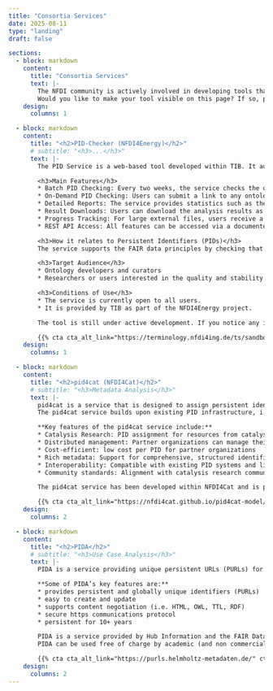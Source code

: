```yaml
---
title: "Consortia Services"
date: 2025-08-11
type: "landing"
draft: false

sections:
  - block: markdown
    content:
      title: "Consortia Services"
      text: |-
        The NFDI community is actively involved in developing tools that effectively utilize PIDs across various use cases. We want to acknowledge this work, make it visible, and facilitate networking. You will find an overview of the PID services provided by the NFDI consortia below (open for additions).
        Would you like to make your tool visible on this page? If so, please [contact us](https://pid.services.base4nfdi.de/about/contact/). We look forward to your support!
    design:
      columns: 1

  - block: markdown
    content:
      title: "<h2>PID-Checker (NFDI4Energy)</h2>"
      # subtitle: "<h3>...</h3>"
      text: |-
        The PID Service is a web-based tool developed within TIB. It automatically checks and reports on the resolvability and status of Class IRIs, which can follow PID patterns in ontologies. It supports both scheduled, large-scale analysis of registered ontologies and on-demand checks for any ontology file available online in <span style="color: green;">.ttl</span> or <span style="color: green;">owl format</span>.

        <h3>Main Features</h3>
        * Batch PID Checking: Every two weeks, the service checks the ontologies from the NFDI4ING and NFDI4Energy collections (hosted by the TIB Terminology Service) for PID resolvability and status. Results are stored for reporting and monitoring.<br>
        * On-Demand PID Checking: Users can submit a link to any ontology file (in <span style="color: green;">.ttl</span> or <span style="color: green;">owl format</span>, e.g., from a Git repository) for immediate analysis. The results remain available for about one hour before they are automatically deleted.<br>
        * Detailed Reports: The service provides statistics such as the number of IRIs checked, how many are not working, PID pattern usage, and general ontology metadata.<br>
        * Result Downloads: Users can download the analysis results as CSV or Excel files — either for entire ontologies or just for filtered results. It is also possible to download results for a single ontology.<br>
        * Progress Tracking: For large external files, users receive a task ID and can track the progress and results asynchronously.<br>
        * REST API Access: All features can be accessed via a documented REST API.<br>

        <h3>How it relates to Persistent Identifiers (PIDs)</h3>
        The service supports the FAIR data principles by checking that PIDs used in ontologies are working and maintained. It helps ontology developers and users ensure that PIDs are reliable, which is essential for data reuse and long-term accessibility.

        <h3>Target Audience</h3>
        * Ontology developers and curators
        * Researchers or users interested in the quality and stability of PIDs in semantic resources

        <h3>Conditions of Use</h3>
        * The service is currently open to all users.
        * It is provided by TIB as part of the NFDI4Energy project.

        The tool is still under active development. If you notice any issues or have feature requests, feel free to create an issue in the repository or contact us by email — we’d be happy to help.

        {{% cta cta_alt_link="https://terminology.nfdi4ing.de/ts/sandbox/pidChecker" cta_alt_text="Link to Service" %}}
    design:
      columns: 1

  - block: markdown
    content:
      title: "<h2>pid4cat (NFDI4Cat)</h2>"
      # subtitle: "<h3>Metadata Analysis</h3>"
      text: |-
        pid4cat is a service that is designed to assign persistent identifiers for resources generated in the catalysis research community, such as collections, samples, materials, devices, datasets, and services.  
        The pid4cat service builds upon existing PID infrastructure, i.e., it assigns [ePIC PIDs](https://www.pidconsortium.net/) based on the [Handle System](https://www.handle.net/). pid4cat enables partner organizations to manage their own sub-namespaces while maintaining a consistent approach to identifier creation and metadata management.  

        **Key features of the pid4cat service include:**  
        * Catalysis Research: PID assignment for resources from catalysis research  
        * Distributed management: Partner organizations can manage their own namespaces  
        * Cost-efficient: low cost per PID for partner organizations  
        * Rich metadata: Support for comprehensive, structured identifier-related metadata  
        * Interoperability: Compatible with existing PID systems and linked data principles  
        * Community standards: Alignment with catalysis research community standards and practices  

        The pid4cat service has been developed within NFDI4Cat and is provided and managed by the HLRS (High Performance Computing Center Stuttgart). The service is made available to end-users (researchers from the catalysis research community) via partner organizations. To become a partner organization and provide a PID issuing service (e.g., repository) for your researchers, organizations have to apply to become a Sub-Name Assigning Authority in pid4cat. Details on the application process can be found [here](https://nfdi4cat.github.io/pid4cat-model/latest/getting-started/).

        {{% cta cta_alt_link="https://nfdi4cat.github.io/pid4cat-model/latest/" cta_alt_text="Link to main documentation" %}}
    design:
      columns: 2

  - block: markdown
    content:
      title: "<h2>PIDA</h2>"
      # subtitle: "<h3>Use Case Analysis</h3>"
      text: |-
        PIDA is a service providing unique persistent URLs (PURLs) for referencing digital assets on the web. Using our service will help you to ensure that your digital assets remain findable and can be accessed reliably by both humans and machines in the long term. The service provides content negotiation and is thus ideally suited to be used for the development of ontologies.  

        **Some of PIDA’s key features are:**
        * provides persistent and globally unique identifiers (PURLs)  
        * easy to create and update  
        * supports content negotiation (i.e. HTML, OWL, TTL, RDF)  
        * secure https communications protocol  
        * persistent for 10+ years  

        PIDA is a service provided by Hub Information and the FAIR Data Commons of the [Helmholtz Metadata Collaboration (HMC)](https://helmholtz-metadaten.de/en), an incubator platform of the Helmholtz Association within the framework of the Information and Data Science strategic initiative. It is developed, deployed and maintained by the [Institute for Advanced Simulation - Materials Data Science and Informatics (IAS-9)](https://fz-juelich.de/ias/ias-9/EN/Home/home_node.html) of the Forschungszentrum Jülich GmbH. PIDA service was started in August 2022.  
        PIDA can be used free of charge by academic (and non commercial) projects. 

        {{% cta cta_alt_link="https://purls.helmholtz-metadaten.de/" cta_alt_text="Link to service" %}}
    design:
      columns: 2
---
```

